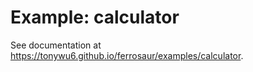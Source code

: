 # Example: calculator

See documentation at <https://tonywu6.github.io/ferrosaur/examples/calculator>.
